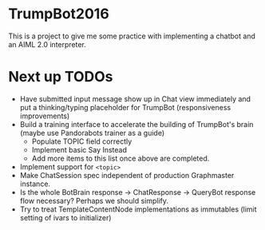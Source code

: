 # TrumpBot2016

This is a project to give me some practice with implementing a chatbot
and an AIML 2.0 interpreter.

# Next up TODOs

* Have submitted input message show up in Chat view immediately and put a thinking/typing placeholder for TrumpBot (responsiveness improvements)
* Build a training interface to accelerate the building of TrumpBot's brain (maybe use Pandorabots trainer as a guide)
    * Populate TOPIC field correctly
    * Implement basic Say Instead
    * Add more items to this list once above are completed.
* Implement support for `<topic>`
* Make ChatSession spec independent of production Graphmaster instance.
* Is the whole BotBrain response -> ChatResponse -> QueryBot response flow necessary? Perhaps we should simplify.
* Try to treat TemplateContentNode implementations as immutables (limit setting of ivars to initializer)

